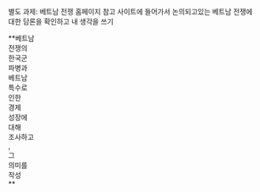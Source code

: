 별도 과제: 베트남 전쟁
홈페이지 참고
사이트에 들어가서 논의되고있는 베트남 전쟁에 대한 담론을 확인하고 내 생각을 쓰기
  
**베트남  
전쟁의  
한국군  
파병과  
베트남  
특수로  
인한  
경제  
성장에  
대해  
조사하고  
,  
그  
의미를  
작성  
**